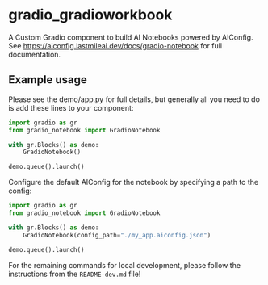 # gradio_gradioworkbook

A Custom Gradio component to build AI Notebooks powered by AIConfig. 
See https://aiconfig.lastmileai.dev/docs/gradio-notebook for full documentation. 

## Example usage

Please see the demo/app.py for full details, but generally all you need to do
is add these lines to your component:

```python
import gradio as gr
from gradio_notebook import GradioNotebook

with gr.Blocks() as demo:
    GradioNotebook()

demo.queue().launch()
```

Configure the default AIConfig for the notebook by specifying a path to the config:

```python
import gradio as gr
from gradio_notebook import GradioNotebook

with gr.Blocks() as demo:
    GradioNotebook(config_path="./my_app.aiconfig.json")

demo.queue().launch()
```

For the remaining commands for local development, please follow the
instructions from the `README-dev.md` file!
